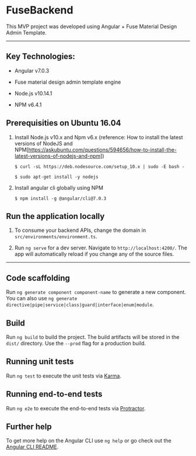 # FuseBackend

This MVP project was developed using Angular + Fuse Material Design Admin Template. 

***

## Key Technologies:

- Angular v7.0.3

- Fuse material design admin template engine

- Node.js v10.14.1

- NPM v6.4.1

## Prerequisities on Ubuntu 16.04

1) Install Node.js v10.x and Npm v6.x (reference: How to install the latest versions of NodeJS and NPM[https://askubuntu.com/questions/594656/how-to-install-the-latest-versions-of-nodejs-and-npm])

    `$ curl -sL https://deb.nodesource.com/setup_10.x | sudo -E bash -`

    `$ sudo apt-get install -y nodejs`

2) Install angular cli globally using NPM

    `$ npm install -g @angular/cli@7.0.3`

## Run the application locally

1) To consume your backend APIs, change the domain in `src/environments/environment.ts`.

2) Run `ng serve` for a dev server. Navigate to `http://localhost:4200/`. The app will automatically reload if you change any of the source files.

***

## Code scaffolding

Run `ng generate component component-name` to generate a new component. You can also use `ng generate directive|pipe|service|class|guard|interface|enum|module`.

## Build

Run `ng build` to build the project. The build artifacts will be stored in the `dist/` directory. Use the `--prod` flag for a production build.

## Running unit tests

Run `ng test` to execute the unit tests via [Karma](https://karma-runner.github.io).

## Running end-to-end tests

Run `ng e2e` to execute the end-to-end tests via [Protractor](http://www.protractortest.org/).

## Further help

To get more help on the Angular CLI use `ng help` or go check out the [Angular CLI README](https://github.com/angular/angular-cli/blob/master/README.md).
